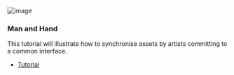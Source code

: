 ![image](https://cloud.githubusercontent.com/assets/2152766/5592097/17eca316-91ac-11e4-946f-aae6edbbb566.png)

### Man and Hand

This tutorial will illustrate how to synchronise assets by artists committing to a common interface.

- [Tutorial](https://github.com/pyblish/tutorial-1-man-and-hand/wiki)